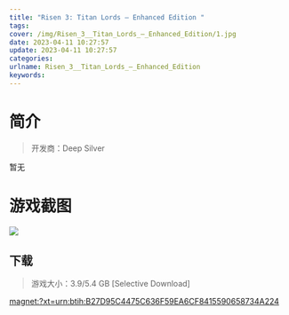 ```yaml
---
title: "Risen 3: Titan Lords – Enhanced Edition "
tags: 
cover: /img/Risen_3__Titan_Lords_–_Enhanced_Edition/1.jpg
date: 2023-04-11 10:27:57
update: 2023-04-11 10:27:57
categories: 
urlname: Risen_3__Titan_Lords_–_Enhanced_Edition
keywords: 
---
```

# 简介

> 开发商：Deep Silver

暂无

# 游戏截图

![](/img/Risen_3__Titan_Lords_–_Enhanced_Edition/2.jpg)


## 下载

> 游戏大小：3.9/5.4 GB [Selective Download]

[magnet:?xt=urn:btih:B27D95C4475C636F59EA6CF8415590658734A224](magnet:?xt=urn:btih:B27D95C4475C636F59EA6CF8415590658734A224)
